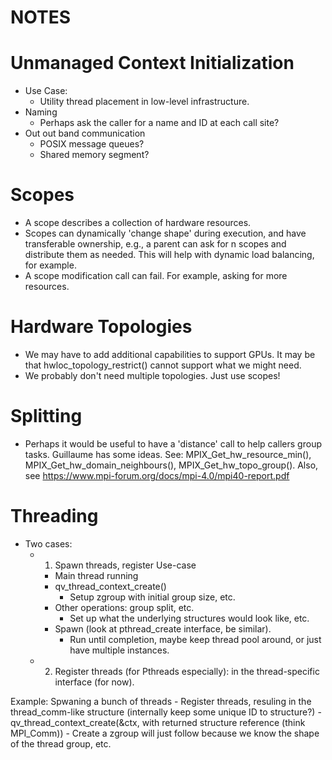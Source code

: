 # NOTES

Unmanaged Context Initialization
================================
* Use Case:
    - Utility thread placement in low-level infrastructure.
* Naming
    - Perhaps ask the caller for a name and ID at each call site?
* Out out band communication
    * POSIX message queues?
    * Shared memory segment?

Scopes
======
* A scope describes a collection of hardware resources.
* Scopes can dynamically 'change shape' during execution, and have transferable
  ownership, e.g.,  a parent can ask for n scopes and distribute them as needed.
  This will help with dynamic load balancing, for example.
* A scope modification call can fail. For example, asking for more resources.

Hardware Topologies
===================
* We may have to add additional capabilities to support GPUs. It may be that
  hwloc_topology_restrict() cannot support what we might need.
* We probably don't need multiple topologies. Just use scopes!

Splitting
=========
* Perhaps it would be useful to have a 'distance' call to help callers group
  tasks. Guillaume has some ideas. See: MPIX_Get_hw_resource_min(),
  MPIX_Get_hw_domain_neighbours(), MPIX_Get_hw_topo_group(). Also, see
  https://www.mpi-forum.org/docs/mpi-4.0/mpi40-report.pdf

Threading
=========
* Two cases:
    * 1. Spawn threads, register
        Use-case
        - Main thread running
        - qv_thread_context_create()
            - Setup zgroup with initial group size, etc.
        - Other operations: group split, etc.
            - Set up what the underlying structures would look like, etc.
        - Spawn (look at pthread_create interface, be similar).
            - Run until completion, maybe keep thread pool around, or just have
              multiple instances.
    * 2. Register threads (for Pthreads especially): in the thread-specific
         interface (for now).

Example:
    Spwaning a bunch of threads
        - Register threads, resuling in the thread_comm-like structure
          (internally keep some unique ID to structure?)
        - qv_thread_context_create(&ctx, with returned structure reference (think
          MPI_Comm))
        - Create a zgroup will just follow because we know the shape of the thread
          group, etc.
